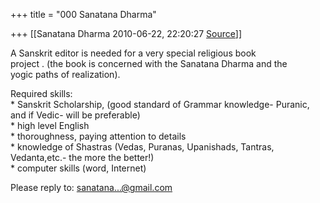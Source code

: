 +++
title = "000 Sanatana Dharma"

+++
[[Sanatana Dharma	2010-06-22, 22:20:27 [Source](https://groups.google.com/g/bvparishat/c/9IdGF6ZG3Xk)]]



A Sanskrit editor is needed for a very special religious book  
project . (the book is concerned with the Sanatana Dharma and the  
yogic paths of realization).  
  
Required skills:  
\* Sanskrit Scholarship, (good standard of Grammar knowledge- Puranic,  
and if Vedic- will be preferable)  
\* high level English  
\* thoroughness, paying attention to details  
\* knowledge of Shastras (Vedas, Puranas, Upanishads, Tantras,  
Vedanta,etc.- the more the better!)  
\* computer skills (word, Internet)  
  
Please reply to: [sanatana...@gmail.com]()

